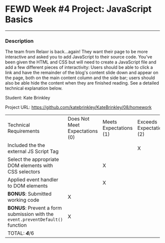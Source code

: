 # FEWD Week #4 Project: JavaScript Basics

---


### Description


The team from Relaxr is back...again! They want their page to be more interactive and asked you to add JavaScript to their source code. You've been given the HTML and CSS but will need to create a JavaScript file and add a few different pieces of interactivity:  Users should be able to click a link and have the remainder of the blog's content slide down and appear on the page, both on the main content column and the side bar; users should also be able hide the content when they are finished reading. See a detailed technical explanation below.

Student: Kate Brinkley

Project URL: https://github.com/katebrinkley/KateBrinkley/08/homework

|                                                                                                                                                                                                                     |                                |                        |                          |
|---------------------------------------------------------------------------------------------------------------------------------------------------------------------------------------------------------------------|--------------------------------|------------------------|--------------------------|
| Technical Requirements                                                                                                                                                                                              | Does Not Meet Expectations (0) | Meets Expectations (1) | Exceeds Expectations (2) |
| Included the the external JS Script Tag |      |      | X     |
| Select the appropriate DOM elements with CSS selectors |      |   X   |      |
| Applied event handler to DOM elements|      |   X   |      | 
| **BONUS**: Submitted working code  |  X    |      |      |
| **BONUS**: Prevent a form submission with the ```event.preventDefault()``` function  |   X   |      |      |
| TOTAL: ___4___/6   |      |      |      |

